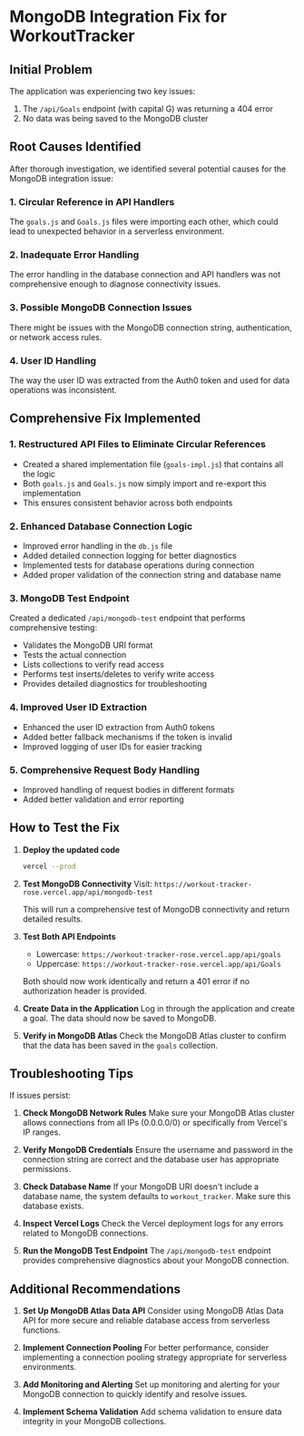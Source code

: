 # MongoDB Integration Fix for WorkoutTracker

## Initial Problem

The application was experiencing two key issues:
1. The `/api/Goals` endpoint (with capital G) was returning a 404 error
2. No data was being saved to the MongoDB cluster

## Root Causes Identified

After thorough investigation, we identified several potential causes for the MongoDB integration issue:

### 1. Circular Reference in API Handlers

The `goals.js` and `Goals.js` files were importing each other, which could lead to unexpected behavior in a serverless environment.

### 2. Inadequate Error Handling

The error handling in the database connection and API handlers was not comprehensive enough to diagnose connectivity issues.

### 3. Possible MongoDB Connection Issues

There might be issues with the MongoDB connection string, authentication, or network access rules.

### 4. User ID Handling

The way the user ID was extracted from the Auth0 token and used for data operations was inconsistent.

## Comprehensive Fix Implemented

### 1. Restructured API Files to Eliminate Circular References

- Created a shared implementation file (`goals-impl.js`) that contains all the logic
- Both `goals.js` and `Goals.js` now simply import and re-export this implementation
- This ensures consistent behavior across both endpoints

### 2. Enhanced Database Connection Logic

- Improved error handling in the `db.js` file
- Added detailed connection logging for better diagnostics
- Implemented tests for database operations during connection
- Added proper validation of the connection string and database name

### 3. MongoDB Test Endpoint

Created a dedicated `/api/mongodb-test` endpoint that performs comprehensive testing:
- Validates the MongoDB URI format
- Tests the actual connection
- Lists collections to verify read access
- Performs test inserts/deletes to verify write access
- Provides detailed diagnostics for troubleshooting

### 4. Improved User ID Extraction

- Enhanced the user ID extraction from Auth0 tokens
- Added better fallback mechanisms if the token is invalid
- Improved logging of user IDs for easier tracking

### 5. Comprehensive Request Body Handling

- Improved handling of request bodies in different formats
- Added better validation and error reporting

## How to Test the Fix

1. **Deploy the updated code**
   ```bash
   vercel --prod
   ```

2. **Test MongoDB Connectivity**
   Visit: `https://workout-tracker-rose.vercel.app/api/mongodb-test`
   
   This will run a comprehensive test of MongoDB connectivity and return detailed results.

3. **Test Both API Endpoints**
   - Lowercase: `https://workout-tracker-rose.vercel.app/api/goals`
   - Uppercase: `https://workout-tracker-rose.vercel.app/api/Goals`
   
   Both should now work identically and return a 401 error if no authorization header is provided.

4. **Create Data in the Application**
   Log in through the application and create a goal. The data should now be saved to MongoDB.

5. **Verify in MongoDB Atlas**
   Check the MongoDB Atlas cluster to confirm that the data has been saved in the `goals` collection.

## Troubleshooting Tips

If issues persist:

1. **Check MongoDB Network Rules**
   Make sure your MongoDB Atlas cluster allows connections from all IPs (0.0.0.0/0) or specifically from Vercel's IP ranges.

2. **Verify MongoDB Credentials**
   Ensure the username and password in the connection string are correct and the database user has appropriate permissions.

3. **Check Database Name**
   If your MongoDB URI doesn't include a database name, the system defaults to `workout_tracker`. Make sure this database exists.

4. **Inspect Vercel Logs**
   Check the Vercel deployment logs for any errors related to MongoDB connections.

5. **Run the MongoDB Test Endpoint**
   The `/api/mongodb-test` endpoint provides comprehensive diagnostics about your MongoDB connection.

## Additional Recommendations

1. **Set Up MongoDB Atlas Data API**
   Consider using MongoDB Atlas Data API for more secure and reliable database access from serverless functions.

2. **Implement Connection Pooling**
   For better performance, consider implementing a connection pooling strategy appropriate for serverless environments.

3. **Add Monitoring and Alerting**
   Set up monitoring and alerting for your MongoDB connection to quickly identify and resolve issues.

4. **Implement Schema Validation**
   Add schema validation to ensure data integrity in your MongoDB collections. 